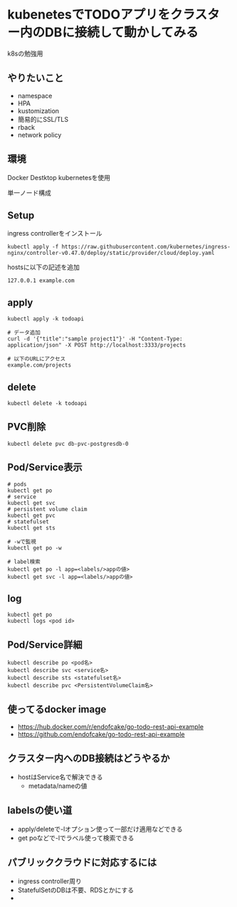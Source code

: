 # kubenetesでTODOアプリをクラスター内のDBに接続して動かしてみる
k8sの勉強用

## やりたいこと
- namespace
- HPA
- kustomization
- 簡易的にSSL/TLS
- rback
- network policy

## 環境
Docker Destktop kubernetesを使用

単一ノード構成


## Setup
ingress controllerをインストール
```
kubectl apply -f https://raw.githubusercontent.com/kubernetes/ingress-nginx/controller-v0.47.0/deploy/static/provider/cloud/deploy.yaml
```

hostsに以下の記述を追加
```
127.0.0.1 example.com
```

## apply

```
kubectl apply -k todoapi

# データ追加
curl -d '{"title":"sample project1"}' -H "Content-Type: application/json" -X POST http://localhost:3333/projects

# 以下のURLにアクセス
example.com/projects
```

## delete
```
kubectl delete -k todoapi
```

## PVC削除
```
kubectl delete pvc db-pvc-postgresdb-0 
```

## Pod/Service表示
```
# pods
kubectl get po
# service
kubectl get svc
# persistent volume claim
kubectl get pvc
# statefulset
kubectl get sts

# -wで監視
kubectl get po -w

# label検索
kubectl get po -l app=<labels/>appの値>
kubectl get svc -l app=<labels/>appの値>
```

## log
```
kubectl get po
kubectl logs <pod id>
```

## Pod/Service詳細
```
kubectl describe po <pod名>
kubectl describe svc <service名>
kubectl describe sts <statefulset名>
kubectl describe pvc <PersistentVolumeClaim名>
```


## 使ってるdocker image
- https://hub.docker.com/r/endofcake/go-todo-rest-api-example
- https://github.com/endofcake/go-todo-rest-api-example

## クラスター内へのDB接続はどうやるか
- hostはService名で解決できる
  - metadata/nameの値


## labelsの使い道
- apply/deleteで-lオプション使って一部だけ適用などできる
- get poなどで-lでラベル使って検索できる


## パブリッククラウドに対応するには
- ingress controller周り
- StatefulSetのDBは不要、RDSとかにする
- 